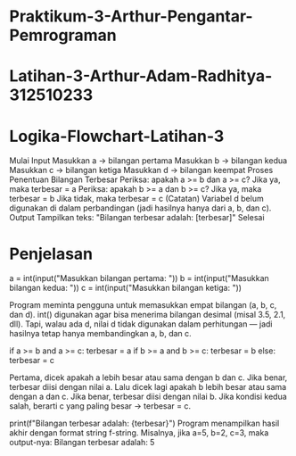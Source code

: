 # Praktikum-3-Arthur-Pengantar-Pemrograman
# Latihan-3-Arthur-Adam-Radhitya-312510233

# Logika-Flowchart-Latihan-3

Mulai
Input
Masukkan a → bilangan pertama
Masukkan b → bilangan kedua
Masukkan c → bilangan ketiga
Masukkan d → bilangan keempat
Proses Penentuan Bilangan Terbesar
Periksa: apakah a >= b dan a >= c?
Jika ya, maka terbesar = a
Periksa: apakah b >= a dan b >= c?
Jika ya, maka terbesar = b
Jika tidak, maka terbesar = c
(Catatan)
Variabel d belum digunakan di dalam perbandingan (jadi hasilnya hanya dari a, b, dan c).
Output
Tampilkan teks: "Bilangan terbesar adalah: [terbesar]"
Selesai

# Penjelasan

a = int(input("Masukkan bilangan pertama: "))
b = int(input("Masukkan bilangan kedua: "))
c = int(input("Masukkan bilangan ketiga: "))

Program meminta pengguna untuk memasukkan empat bilangan (a, b, c, dan d).
int() digunakan agar bisa menerima bilangan desimal (misal 3.5, 2.1, dll).
Tapi, walau ada d, nilai d tidak digunakan dalam perhitungan — jadi hasilnya tetap hanya membandingkan a, b, dan c.

if a >= b and a >= c:
    terbesar = a
if b >= a and b >= c:
    terbesar = b
else:
    terbesar = c

Pertama, dicek apakah a lebih besar atau sama dengan b dan c.
Jika benar, terbesar diisi dengan nilai a.
Lalu dicek lagi apakah b lebih besar atau sama dengan a dan c.
Jika benar, terbesar diisi dengan nilai b.
Jika kondisi kedua salah, berarti c yang paling besar → terbesar = c.


print(f"Bilangan terbesar adalah: {terbesar}")
Program menampilkan hasil akhir dengan format string f-string.
Misalnya, jika a=5, b=2, c=3, maka output-nya:
Bilangan terbesar adalah: 5
